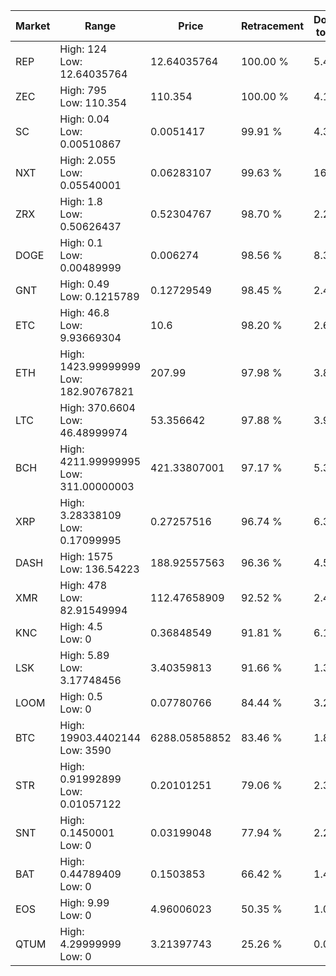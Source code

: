 | Market | Range | Price| Retracement | Doubles to 50% |
| --- | --- | --- | --- | --- |
| REP | High: 124<br />Low: 12.64035764 | 12.64035764 | 100.00 % | 5.40 |
| ZEC | High: 795<br />Low: 110.354 | 110.354 | 100.00 % | 4.10 |
| SC | High: 0.04<br />Low: 0.00510867 | 0.0051417 | 99.91 % | 4.39 |
| NXT | High: 2.055<br />Low: 0.05540001 | 0.06283107 | 99.63 % | 16.79 |
| ZRX | High: 1.8<br />Low: 0.50626437 | 0.52304767 | 98.70 % | 2.20 |
| DOGE | High: 0.1<br />Low: 0.00489999 | 0.006274 | 98.56 % | 8.36 |
| GNT | High: 0.49<br />Low: 0.1215789 | 0.12729549 | 98.45 % | 2.40 |
| ETC | High: 46.8<br />Low: 9.93669304 | 10.6 | 98.20 % | 2.68 |
| ETH | High: 1423.99999999<br />Low: 182.90767821 | 207.99 | 97.98 % | 3.86 |
| LTC | High: 370.6604<br />Low: 46.48999974 | 53.356642 | 97.88 % | 3.91 |
| BCH | High: 4211.99999995<br />Low: 311.00000003 | 421.33807001 | 97.17 % | 5.37 |
| XRP | High: 3.28338109<br />Low: 0.17099995 | 0.27257516 | 96.74 % | 6.34 |
| DASH | High: 1575<br />Low: 136.54223 | 188.92557563 | 96.36 % | 4.53 |
| XMR | High: 478<br />Low: 82.91549994 | 112.47658909 | 92.52 % | 2.49 |
| KNC | High: 4.5<br />Low: 0 | 0.36848549 | 91.81 % | 6.11 |
| LSK | High: 5.89<br />Low: 3.17748456 | 3.40359813 | 91.66 % | 1.33 |
| LOOM | High: 0.5<br />Low: 0 | 0.07780766 | 84.44 % | 3.21 |
| BTC | High: 19903.4402144<br />Low: 3590 | 6288.05858852 | 83.46 % | 1.87 |
| STR | High: 0.91992899<br />Low: 0.01057122 | 0.20101251 | 79.06 % | 2.31 |
| SNT | High: 0.1450001<br />Low: 0 | 0.03199048 | 77.94 % | 2.27 |
| BAT | High: 0.44789409<br />Low: 0 | 0.1503853 | 66.42 % | 1.49 |
| EOS | High: 9.99<br />Low: 0 | 4.96006023 | 50.35 % | 1.01 |
| QTUM | High: 4.29999999<br />Low: 0 | 3.21397743 | 25.26 % | 0.00 |
